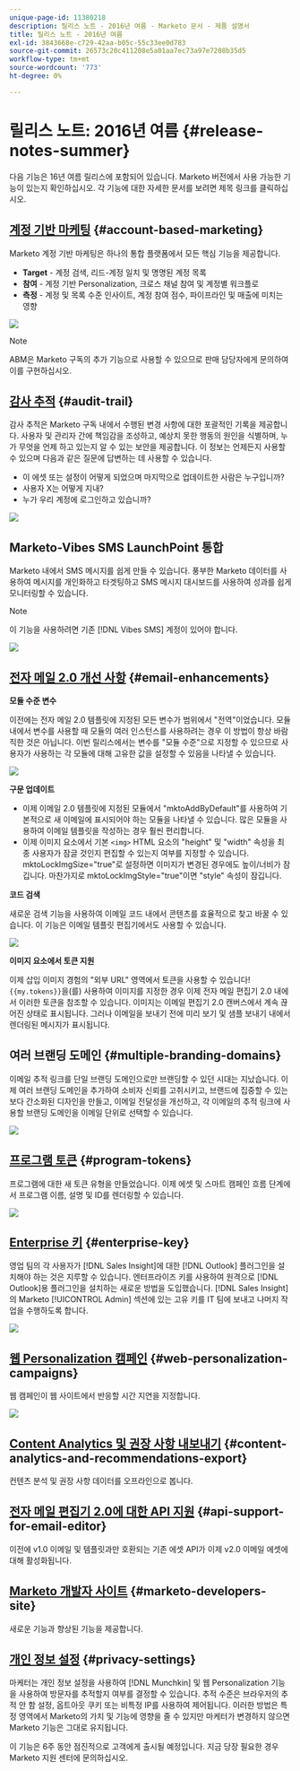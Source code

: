 ```yaml
---
unique-page-id: 11380218
description: 릴리스 노트 - 2016년 여름 - Marketo 문서 - 제품 설명서
title: 릴리스 노트 - 2016년 여름
exl-id: 3843668e-c729-42aa-b05c-55c33ee0d783
source-git-commit: 26573c20c411208e5a01aa7ec73a97e7208b35d5
workflow-type: tm+mt
source-wordcount: '773'
ht-degree: 0%

---
```


# 릴리스 노트: 2016년 여름 {#release-notes-summer}

다음 기능은 16년 여름 릴리스에 포함되어 있습니다. Marketo 버전에서 사용 가능한 기능이 있는지 확인하십시오. 각 기능에 대한 자세한 문서를 보려면 제목 링크를 클릭하십시오.

## [계정 기반 마케팅](https://docs.marketo.com/display/docs/account+based+marketing) {#account-based-marketing}

Marketo 계정 기반 마케팅은 하나의 통합 플랫폼에서 모든 핵심 기능을 제공합니다.

* **Target** - 계정 검색, 리드-계정 일치 및 명명된 계정 목록
* **참여** - 계정 기반 Personalization, 크로스 채널 참여 및 계정별 워크플로
* **측정** - 계정 및 목록 수준 인사이트, 계정 참여 점수, 파이프라인 및 매출에 미치는 영향

![](assets/abm-5-acme.png)

>[!NOTE]
>
>ABM은 Marketo 구독의 추가 기능으로 사용할 수 있으므로 판매 담당자에게 문의하여 이를 구현하십시오.

## [감사 추적](/help/marketo/product-docs/administration/audit-trail/audit-trail-overview.md) {#audit-trail}

감사 추적은 Marketo 구독 내에서 수행된 변경 사항에 대한 포괄적인 기록을 제공합니다. 사용자 및 관리자 간에 책임감을 조성하고, 예상치 못한 행동의 원인을 식별하며, 누가 무엇을 언제 하고 있는지 알 수 있는 보안을 제공합니다. 이 정보는 언제든지 사용할 수 있으며 다음과 같은 질문에 답변하는 데 사용할 수 있습니다.

* 이 에셋 또는 설정이 어떻게 되었으며 마지막으로 업데이트한 사람은 누구입니까?
* 사용자 X는 어떻게 지내?
* 누가 우리 계정에 로그인하고 있습니까?

![](assets/audit-trail.png)

## Marketo-Vibes SMS LaunchPoint 통합

Marketo 내에서 SMS 메시지를 쉽게 만들 수 있습니다. 풍부한 Marketo 데이터를 사용하여 메시지를 개인화하고 타겟팅하고 SMS 메시지 대시보드를 사용하여 성과를 쉽게 모니터링할 수 있습니다.

>[!NOTE]
>
>이 기능을 사용하려면 기존 [!DNL Vibes SMS] 계정이 있어야 합니다.

![](assets/vibes-sms2.png)

## [전자 메일 2.0 개선 사항](/help/marketo/product-docs/email-marketing/general/email-editor-2/email-editor-v2-0-overview.md) {#email-enhancements}

**모듈 수준 변수**

이전에는 전자 메일 2.0 템플릿에 지정된 모든 변수가 범위에서 &quot;전역&quot;이었습니다. 모듈 내에서 변수를 사용할 때 모듈의 여러 인스턴스를 사용하려는 경우 이 방법이 항상 바람직한 것은 아닙니다. 이번 릴리스에서는 변수를 &quot;모듈 수준&quot;으로 지정할 수 있으므로 사용자가 사용하는 각 모듈에 대해 고유한 값을 설정할 수 있음을 나타낼 수 있습니다.

![](assets/module-level-variables.png)

**구문 업데이트**

* 이제 이메일 2.0 템플릿에 지정된 모듈에서 &quot;mktoAddByDefault&quot;를 사용하여 기본적으로 새 이메일에 표시되어야 하는 모듈을 나타낼 수 있습니다. 많은 모듈을 사용하여 이메일 템플릿을 작성하는 경우 훨씬 편리합니다.
* 이제 이미지 요소에서 기본 `<img>` HTML 요소의 &quot;height&quot; 및 &quot;width&quot; 속성을 최종 사용자가 잠글 것인지 편집할 수 있는지 여부를 지정할 수 있습니다. mktoLockImgSize=&quot;true&quot;로 설정하면 이미지가 변경된 경우에도 높이/너비가 잠깁니다. 마찬가지로 mktoLockImgStyle=&quot;true&quot;이면 &quot;style&quot; 속성이 잠깁니다.

**코드 검색**

새로운 검색 기능을 사용하여 이메일 코드 내에서 콘텐츠를 효율적으로 찾고 바꿀 수 있습니다. 이 기능은 이메일 템플릿 편집기에서도 사용할 수 있습니다.

![](assets/2nd-screenshot.png)

**이미지 요소에서 토큰 지원**

이제 삽입 이미지 경험의 &quot;외부 URL&quot; 영역에서 토큰을 사용할 수 있습니다! `{{my.tokens}}`을(를) 사용하여 이미지를 지정한 경우 이제 전자 메일 편집기 2.0 내에서 이러한 토큰을 참조할 수 있습니다. 이미지는 이메일 편집기 2.0 캔버스에서 계속 끊어진 상태로 표시됩니다. 그러나 이메일을 보내기 전에 미리 보기 및 샘플 보내기 내에서 렌더링된 메시지가 표시됩니다.

## 여러 브랜딩 도메인 {#multiple-branding-domains}

이메일 추적 링크를 단일 브랜딩 도메인으로만 브랜딩할 수 있던 시대는 지났습니다. 이제 여러 브랜딩 도메인을 추가하여 소비자 신뢰를 고취시키고, 브랜드에 집중할 수 있는 보다 간소화된 디자인을 만들고, 이메일 전달성을 개선하고, 각 이메일의 추적 링크에 사용할 브랜딩 도메인을 이메일 단위로 선택할 수 있습니다.

![](assets/multiple-branding-domains.png)

## [프로그램 토큰](/help/marketo/product-docs/demand-generation/landing-pages/personalizing-landing-pages/tokens-overview.md) {#program-tokens}

프로그램에 대한 새 토큰 유형을 만들었습니다. 이제 에셋 및 스마트 캠페인 흐름 단계에서 프로그램 이름, 설명 및 ID를 렌더링할 수 있습니다.

![](assets/program-tokens.png)

## [Enterprise 키](/help/marketo/product-docs/marketo-sales-insight/msi-outlook-plugin/authorize-the-marketo-outlook-plugin.md) {#enterprise-key}

영업 팀의 각 사용자가 [!DNL Sales Insight]에 대한 [!DNL Outlook] 플러그인을 설치해야 하는 것은 지루할 수 있습니다. 엔터프라이즈 키를 사용하여 원격으로 [!DNL Outlook]용 플러그인을 설치하는 새로운 방법을 도입했습니다. [!DNL Sales Insight]의 Marketo [!UICONTROL Admin] 섹션에 있는 고유 키를 IT 팀에 보내고 나머지 작업을 수행하도록 합니다.

![](assets/enterprise-key.png)

## [웹 Personalization 캠페인](/help/marketo/product-docs/web-personalization/working-with-web-campaigns/create-a-new-dialog-web-campaign.md) {#web-personalization-campaigns}

웹 캠페인이 웹 사이트에서 반응할 시간 지연을 지정합니다.

![](assets/dialog-campaign-delay.png)

## [Content Analytics 및 권장 사항 내보내기](/help/marketo/product-docs/web-personalization/understanding-web-personalization/understanding-content-analytics.md) {#content-analytics-and-recommendations-export}

컨텐츠 분석 및 권장 사항 데이터를 오프라인으로 봅니다.

## [전자 메일 편집기 2.0에 대한 API 지원](https://developers.marketo.com/documentation/asset-api/) {#api-support-for-email-editor}

이전에 v1.0 이메일 및 템플릿과만 호환되는 기존 에셋 API가 이제 v2.0 이메일 에셋에 대해 활성화됩니다.

## [Marketo 개발자 사이트](https://developers.marketo.com/) {#marketo-developers-site}

새로운 기능과 향상된 기능을 제공합니다.

## [개인 정보 설정](/help/marketo/product-docs/administration/settings/understanding-privacy-settings.md) {#privacy-settings}

마케터는 개인 정보 설정을 사용하여 [!DNL Munchkin] 및 웹 Personalization 기능을 사용하여 방문자를 추적할지 여부를 결정할 수 있습니다. 추적 수준은 브라우저의 추적 안 함 설정, 옵트아웃 쿠키 또는 비특정 IP를 사용하여 제어됩니다. 이러한 방법은 특정 영역에서 Marketo의 가치 및 기능에 영향을 줄 수 있지만 마케터가 변경하지 않으면 Marketo 기능은 그대로 유지됩니다.

이 기능은 6주 동안 점진적으로 고객에게 출시될 예정입니다. 지금 당장 필요한 경우 Marketo 지원 센터에 문의하십시오.
